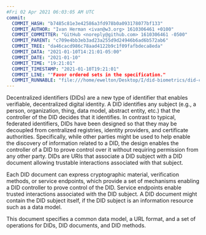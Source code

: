 ```yaml
---
#Fri 02 Apr 2021 06:03:05 AM UTC
commit:
  COMMIT_HASH: "b7485c81e3e42586a3fd978b0a093178077bf133"
  COMMIT_AUTHOR: "Ivan Herman <ivan@w3.org> 1610306461 +0100"
  COMMIT_COMMITTER: "GitHub <noreply@github.com> 1610306461 -0500"
  COMMIT_PARENT: "c709e4bb3eb3ad23a255d9d24946b6ad6b572ab6"
  COMMIT_TREE: "da46cacd986c78aad4122b9c1f09fafbdeca8eda"
  COMMIT_DATA: "2021-01-10T14:21:01-05:00"
  COMMIT_DATE: "2021-01-10"
  COMMIT_TIME: "19:21:01"
  COMMIT_TIMESTAMP: "2021-01-10T19:21:01"
  COMMIT_LINE: ""Favor ordered sets in the specification."
  COMMIT_RUNNABLE: "file:///home/ewelton/Desktop/I/did-biometrics/did-core-dataset/analysis/gitinfo/b7485c81e3e42586a3fd978b0a093178077bf133/snapshot/index.html"
---
```


<section id="abstract">
<p>
<a>Decentralized identifiers</a> (DIDs) are a new type of identifier that
enables verifiable, decentralized digital identity. A <a>DID</a> identifies any
subject (e.g., a person, organization, thing, data model, abstract entity, etc.)
that the controller of the <a>DID</a> decides that it identifies. In contrast to
typical, federated identifiers, DIDs have been designed so that they may be
decoupled from centralized registries, identity providers, and certificate
authorities. Specifically, while other parties might be used to help enable the
discovery of information related to a <a>DID</a>, the design enables the
controller of a <a>DID</a> to prove control over it without requiring permission
from any other party. <a>DIDs</a> are URIs that associate a <a>DID subject</a>
with a <a>DID document</a> allowing trustable interactions associated with that
subject.
    </p>
<p>
Each <a>DID document</a> can express cryptographic material, verification
methods, or <a>service endpoints</a>, which provide a set of mechanisms enabling
a <a>DID controller</a> to prove control of the <a>DID</a>. <a>Service
endpoints</a> enable trusted interactions associated with the <a>DID
subject</a>. A <a>DID document</a> might contain the <a>DID subject</a> itself,
if the <a>DID subject</a> is an information resource such as a data model.
    </p>
<p>
This document specifies a common data model, a URL format, and a set of
operations for <a>DIDs</a>, <a>DID documents</a>, and <a>DID methods</a>.
    </p>
</section>
